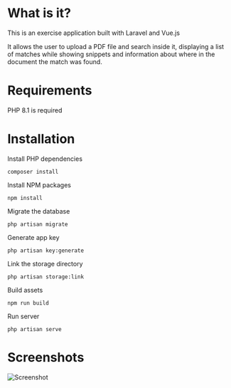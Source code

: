 # What is it?
This is an exercise application built with Laravel and Vue.js

It allows the user to upload a PDF file and search inside it, displaying a list of matches while showing snippets and information about where in the document the match was found.

# Requirements
PHP 8.1 is required

# Installation
Install PHP dependencies
```
composer install
```
Install NPM packages
```
npm install
```
Migrate the database
```
php artisan migrate
```
Generate app key
```
php artisan key:generate 
```
Link the storage directory
```
php artisan storage:link
```
Build assets
```
npm run build
```
Run server
```
php artisan serve
```

# Screenshots
![Screenshot](https://i.imgur.com/PJJ3KAi.png)
